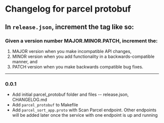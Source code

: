 # Changelog for parcel protobuf

## In `release.json`, increment the tag like so:

### Given a version number MAJOR.MINOR.PATCH, increment the:

1. MAJOR version when you make incompatible API changes,
2. MINOR version when you add functionality in a backwards-compatible manner, and
3. PATCH version when you make backwards compatible bug fixes.

---

### 0.0.1

- Add initial parcel_protobuf folder and files -- release.json, CHANGELOG.md
- Add `parcel_protobuf` to Makefile
- Add `parcel_sort_app.proto` with Scan Parcel endpoint. Other endpoints will be added later once the service with one endpoint is up and running 
